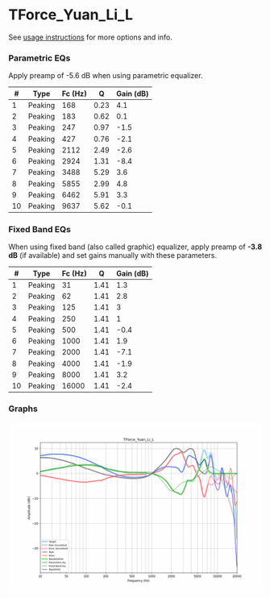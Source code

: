 # TForce_Yuan_Li_L
See [usage instructions](https://github.com/jaakkopasanen/AutoEq#usage) for more options and info.

### Parametric EQs
Apply preamp of -5.6 dB when using parametric equalizer.

|   # | Type    |   Fc (Hz) |    Q |   Gain (dB) |
|-----|---------|-----------|------|-------------|
|   1 | Peaking |       168 | 0.23 |         4.1 |
|   2 | Peaking |       183 | 0.62 |         0.1 |
|   3 | Peaking |       247 | 0.97 |        -1.5 |
|   4 | Peaking |       427 | 0.76 |        -2.1 |
|   5 | Peaking |      2112 | 2.49 |        -2.6 |
|   6 | Peaking |      2924 | 1.31 |        -8.4 |
|   7 | Peaking |      3488 | 5.29 |         3.6 |
|   8 | Peaking |      5855 | 2.99 |         4.8 |
|   9 | Peaking |      6462 | 5.91 |         3.3 |
|  10 | Peaking |      9637 | 5.62 |        -0.1 |

### Fixed Band EQs
When using fixed band (also called graphic) equalizer, apply preamp of **-3.8 dB** (if available) and set gains manually with these parameters.

|   # | Type    |   Fc (Hz) |    Q |   Gain (dB) |
|-----|---------|-----------|------|-------------|
|   1 | Peaking |        31 | 1.41 |         1.3 |
|   2 | Peaking |        62 | 1.41 |         2.8 |
|   3 | Peaking |       125 | 1.41 |         3   |
|   4 | Peaking |       250 | 1.41 |         1   |
|   5 | Peaking |       500 | 1.41 |        -0.4 |
|   6 | Peaking |      1000 | 1.41 |         1.9 |
|   7 | Peaking |      2000 | 1.41 |        -7.1 |
|   8 | Peaking |      4000 | 1.41 |        -1.9 |
|   9 | Peaking |      8000 | 1.41 |         3.2 |
|  10 | Peaking |     16000 | 1.41 |        -2.4 |

### Graphs
![](./TForce_Yuan_Li_L.png)
